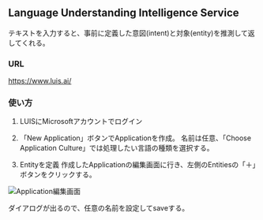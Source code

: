 ## Language Understanding Intelligence Service

テキストを入力すると、事前に定義した意図(intent)と対象(entity)を推測して返してくれる。

### URL

https://www.luis.ai/

### 使い方

1. LUISにMicrosoftアカウントでログイン

2. 「New Application」ボタンでApplicationを作成。
  名前は任意、「Choose Application Culture」では処理したい言語の種類を選択する。  


3. Entityを定義
  作成したApplicationの編集画面に行き、左側のEntitiesの「＋」ボタンをクリックする。

  ![Application編集画面](https://raw.githubusercontent.com/r-stack/tutorial/images/azure/luis_dashboard.JPG)  
  
  ダイアログが出るので、任意の名前を設定してsaveする。
